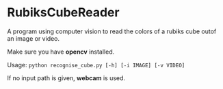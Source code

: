 # RubiksCubeReader
A program using computer vision to read the colors of a rubiks cube outof an image or video. 

Make sure you have **opencv** installed.

Usage:
`python recognise_cube.py [-h] [-i IMAGE] [-v VIDEO]`

If no input path is given, **webcam** is used.
